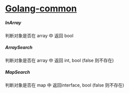 # [Golang-common](https://github.com/yino/common)

##### InArray 
判断对象是否在 array 中 返回 bool

##### ArraySearch
判断对象是否在 array 中 返回 int, bool (false 则不存在)

##### MapSearch
判断对象是否在 map 中 返回interface, bool (false 则不存在)



